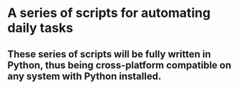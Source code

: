 # A series of scripts for automating daily tasks


## These series of scripts will be fully written in Python, thus being cross-platform compatible on any system with Python installed.